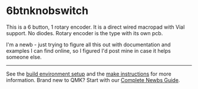 # 6btnknobswitch

This is a 6 button, 1 rotary encoder. It is a direct wired macropad with Vial support. No diodes. Rotary encoder is the type with its own pcb. 

I'm a newb - just trying to figure all this out with documentation and examples I can find online, so I figured I'd post mine in case it helps someone else. 


----
See the [build environment setup](https://docs.qmk.fm/#/getting_started_build_tools) and the [make instructions](https://docs.qmk.fm/#/getting_started_make_guide) for more information. Brand new to QMK? Start with our [Complete Newbs Guide](https://docs.qmk.fm/#/newbs).